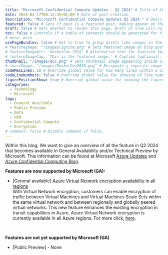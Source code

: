 ```yaml
---
title: "Microsoft Confidential Compute Updates - Q2 2024" # Title of the blog post.
date: 2024-04-17T08:12:35+01:00 # Date of post creation.
description: "Microsoft Confidential Compute Updates Q2 2024." # Description used for search engine.
featured: false # Sets if post is a featured post, making appear on the home page side bar.
draft: false # Sets whether to render this page. Draft of true will not be rendered.
toc: false # Controls if a table of contents should be generated for first-level links automatically.
# menu: main
usePageBundles: false # Set to true to group assets like images in the same folder as this post.
# featureImage: "/images/ignite.png" # Sets featured image on blog post.
# featureImageAlt: 'DockerCon 2018' # Alternative text for featured image.
# featureImageCap: 'This is the featured image.' # Caption (optional).
thumbnail: "/images/acc.png" # Sets thumbnail image appearing inside card on homepage.
# shareImage: "/images/DockerCon2018.png" # Designate a separate image for social media sharing.
codeMaxLines: 10 # Override global value for how many lines within a code block before auto-collapsing.
codeLineNumbers: false # Override global value for showing of line numbers within code block.
figurePositionShow: true # Override global value for showing the figure label.
categories:
  - Technology
  - Microsoft
tags:
  - General Available
  - Public Preview
  - Data
  - HSM
  - Confidential Compute
  - Encryption
# comment: false # Disable comment if false.
---
```


Within this blog, We want to give an overview of all the feature in Q2 2024 that becomes available in General Availability and/or Technical Preview by Microsoft.
This information can be found at Microsoft <a href="https://azure.microsoft.com/en-us/updates/?query=confidential">Azure Updates</a> and <a href="https://techcommunity.microsoft.com/t5/azure-confidential-computing/bg-p/AzureConfidentialComputingBlog">Azure Confidential Computing Blog</a>.

<b> Features are now supported by Microsoft (GA): </b>
- [General available] <a href="https://azure.microsoft.com/en-us/updates/general-availability-azure-virtual-network-encryption-now-in-additional-regions/">Azure Virtual Network encryption availability in all regions</a> <br>
  With Virtual Network encryption, customers can enable encryption of traffic between Virtual Machines and Virtual Machines Scale Sets within the same virtual network and between regionally and globally peered virtual networks. This new feature enhances the existing encryption in transit capabilities in Azure. Azure Virtual Network encryption is currently available in all Azure regions. For more click, <a href="https://learn.microsoft.com/en-us/azure/virtual-network/virtual-network-encryption-overview">here</a>.
<br>

<b> Features are not yet supported by Microsoft (GA) </b>
- [Public Preview] - None
<br>